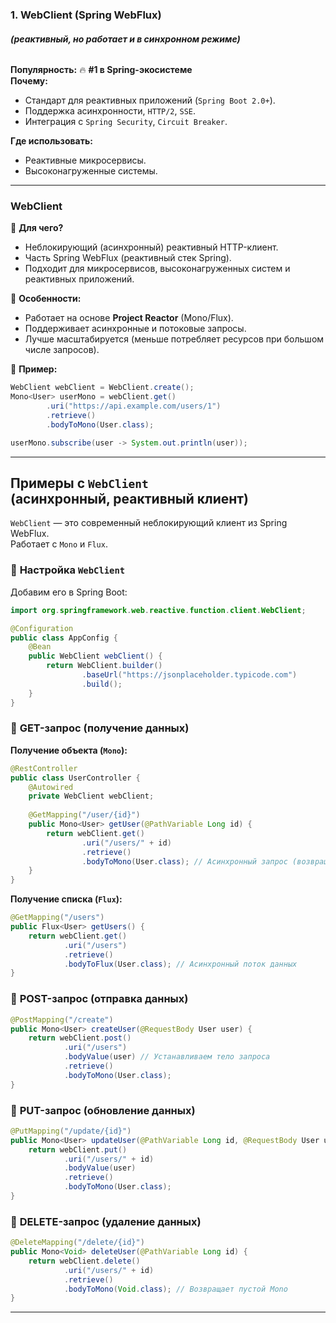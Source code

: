 ### **1. WebClient (Spring WebFlux)**
###### **(реактивный, но работает и в синхронном режиме)**

**Популярность:** 🔥 **#1 в Spring-экосистеме**  
**Почему:**
- Стандарт для реактивных приложений (`Spring Boot 2.0+`).    
- Поддержка асинхронности, `HTTP/2`, `SSE`.    
- Интеграция с `Spring Security`, `Circuit Breaker`.    

**Где использовать:**
- Реактивные микросервисы.    
- Высоконагруженные системы.

---
### **WebClient**

🔹 **Для чего?**
- Неблокирующий (асинхронный) реактивный HTTP-клиент.    
- Часть Spring WebFlux (реактивный стек Spring).    
- Подходит для микросервисов, высоконагруженных систем и реактивных приложений.    

🔹 **Особенности:**
- Работает на основе **Project Reactor** (Mono/Flux).    
- Поддерживает асинхронные и потоковые запросы.    
- Лучше масштабируется (меньше потребляет ресурсов при большом числе запросов).    

🔹 **Пример:**
```java
WebClient webClient = WebClient.create();
Mono<User> userMono = webClient.get()
        .uri("https://api.example.com/users/1")
        .retrieve()
        .bodyToMono(User.class);

userMono.subscribe(user -> System.out.println(user));
```

---
## **Примеры с `WebClient` <br>(асинхронный, реактивный клиент)**

`WebClient` — это современный неблокирующий клиент из Spring WebFlux.  
Работает с `Mono` и `Flux`.

### 🔹 **Настройка `WebClient`**

Добавим его в Spring Boot:
```java
import org.springframework.web.reactive.function.client.WebClient;

@Configuration
public class AppConfig {
    @Bean
    public WebClient webClient() {
        return WebClient.builder()
                .baseUrl("https://jsonplaceholder.typicode.com")
                .build();
    }
}
```

### 🔹 **GET-запрос (получение данных)**

**Получение объекта (`Mono`):**
```java
@RestController
public class UserController {
    @Autowired
    private WebClient webClient;
		
    @GetMapping("/user/{id}")
    public Mono<User> getUser(@PathVariable Long id) {
        return webClient.get()
                .uri("/users/" + id)
                .retrieve()
                .bodyToMono(User.class); // Асинхронный запрос (возвращает Mono)
    }
}
```

**Получение списка (`Flux`):**
```java
@GetMapping("/users")
public Flux<User> getUsers() {
    return webClient.get()
            .uri("/users")
            .retrieve()
            .bodyToFlux(User.class); // Асинхронный поток данных
}
```

### 🔹 **POST-запрос (отправка данных)**
```java
@PostMapping("/create")
public Mono<User> createUser(@RequestBody User user) {
    return webClient.post()
            .uri("/users")
            .bodyValue(user) // Устанавливаем тело запроса
            .retrieve()
            .bodyToMono(User.class);
}
```

### 🔹 **PUT-запрос (обновление данных)**
```java
@PutMapping("/update/{id}")
public Mono<User> updateUser(@PathVariable Long id, @RequestBody User user) {
    return webClient.put()
            .uri("/users/" + id)
            .bodyValue(user)
            .retrieve()
            .bodyToMono(User.class);
}
```

### 🔹 **DELETE-запрос (удаление данных)**
```java
@DeleteMapping("/delete/{id}")
public Mono<Void> deleteUser(@PathVariable Long id) {
    return webClient.delete()
            .uri("/users/" + id)
            .retrieve()
            .bodyToMono(Void.class); // Возвращает пустой Mono
}
```


---
